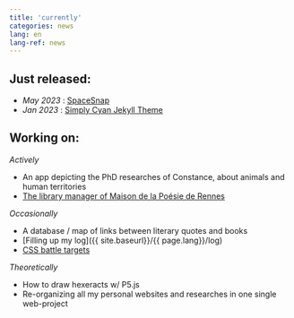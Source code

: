 ```yaml
---
title: 'currently'
categories: news
lang: en
lang-ref: news
---
```

## Just released: 
  - *May 2023* : [SpaceSnap](https://pquod.github.io/spacesnap/)
  - *Jan 2023* : [Simply Cyan Jekyll Theme](https://pquod.github.io/simply-cyan-demo/)

## Working on:

*Actively*
  - An app depicting the PhD researches of Constance, about animals and human territories
  - [The library manager of Maison de la Poésie de Rennes](https://maiporennes.fr)


*Occasionally*
  - A database / map of links between literary quotes and books
  - [Filling up my log]({{ site.baseurl}}/{{ page.lang}}/log)
  - [CSS battle targets](https://cssbattle.dev/)

*Theoretically*
  - How to draw hexeracts w/ P5.js
  - Re-organizing all my personal websites and researches in one single web-project
